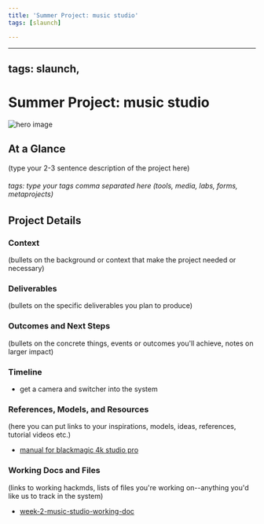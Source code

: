 ```yaml
---
title: 'Summer Project: music studio'
tags: [slaunch]

---
```


---
tags: slaunch, 
---
# Summer Project: music studio

![hero image](link/to/your/hero/image)

## At a Glance

(type your 2-3 sentence description of the project here)

###### tags: type your tags comma separated here (tools, media, labs, forms, metaprojects)

## Project Details

### Context

(bullets on the background or context that make the project needed or necessary)

### Deliverables 
(bullets on the specific deliverables you plan to produce)


### Outcomes and Next Steps

(bullets on the concrete things, events or outcomes you'll achieve, notes on larger impact)

### Timeline

* get a camera and switcher into the system


### References, Models, and Resources 
(here you can put links to your inspirations, models, ideas, references, tutorial videos etc.)
* [manual for blackmagic 4k studio pro](https://documents.blackmagicdesign.com/UserManuals/BlackmagicStudioCameraManual.pdf)

### Working Docs and Files

(links to working hackmds, lists of files you're working on--anything you'd like us to track in the system)
* [week-2-music-studio-working-doc](/5G9TxjLaR1SONxl1d6Vx9w)